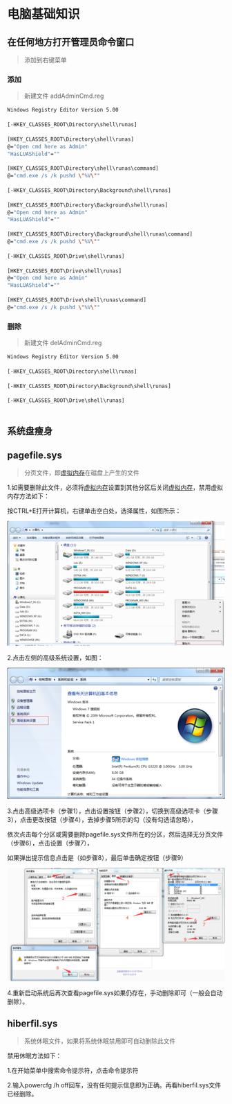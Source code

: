 # 电脑基础知识

## 在任何地方打开管理员命令窗口

> 添加到右键菜单

### 添加

> 新建文件 addAdminCmd.reg

```bash
Windows Registry Editor Version 5.00
 
[-HKEY_CLASSES_ROOT\Directory\shell\runas]
 
[HKEY_CLASSES_ROOT\Directory\shell\runas]
@="Open cmd here as Admin"
"HasLUAShield"=""
 
[HKEY_CLASSES_ROOT\Directory\shell\runas\command]
@="cmd.exe /s /k pushd \"%V\""
 
[-HKEY_CLASSES_ROOT\Directory\Background\shell\runas]
 
[HKEY_CLASSES_ROOT\Directory\Background\shell\runas]
@="Open cmd here as Admin"
"HasLUAShield"=""
 
[HKEY_CLASSES_ROOT\Directory\Background\shell\runas\command]
@="cmd.exe /s /k pushd \"%V\""
 
[-HKEY_CLASSES_ROOT\Drive\shell\runas]
 
[HKEY_CLASSES_ROOT\Drive\shell\runas]
@="Open cmd here as Admin"
"HasLUAShield"=""
 
[HKEY_CLASSES_ROOT\Drive\shell\runas\command]
@="cmd.exe /s /k pushd \"%V\""
```

### 删除

> 新建文件 delAdminCmd.reg

```bash
Windows Registry Editor Version 5.00
 
[-HKEY_CLASSES_ROOT\Directory\shell\runas]
 
[-HKEY_CLASSES_ROOT\Directory\Background\shell\runas]
 
[-HKEY_CLASSES_ROOT\Drive\shell\runas]
 
```



## 系统盘瘦身


## pagefile.sys

> 分页文件，即[虚拟内存](https://www.baidu.com/s?wd=%E8%99%9A%E6%8B%9F%E5%86%85%E5%AD%98&tn=44039180_cpr&fenlei=mv6quAkxTZn0IZRqIHckPjm4nH00T1YvPWPhPAmkrjw-uAfLrHDk0ZwV5Hcvrjm3rH6sPfKWUMw85HfYnjn4nH6sgvPsT6KdThsqpZwYTjCEQLGCpyw9Uz4Bmy-bIi4WUvYETgN-TLwGUv3EnH6LnHR4nHc1)在磁盘上产生的文件


1.如需要删除此文件，必须将[虚拟内存](https://www.baidu.com/s?wd=%E8%99%9A%E6%8B%9F%E5%86%85%E5%AD%98&tn=44039180_cpr&fenlei=mv6quAkxTZn0IZRqIHckPjm4nH00T1YvPWPhPAmkrjw-uAfLrHDk0ZwV5Hcvrjm3rH6sPfKWUMw85HfYnjn4nH6sgvPsT6KdThsqpZwYTjCEQLGCpyw9Uz4Bmy-bIi4WUvYETgN-TLwGUv3EnH6LnHR4nHc1)设置到其他分区后关闭[虚拟内存](https://www.baidu.com/s?wd=%E8%99%9A%E6%8B%9F%E5%86%85%E5%AD%98&tn=44039180_cpr&fenlei=mv6quAkxTZn0IZRqIHckPjm4nH00T1YvPWPhPAmkrjw-uAfLrHDk0ZwV5Hcvrjm3rH6sPfKWUMw85HfYnjn4nH6sgvPsT6KdThsqpZwYTjCEQLGCpyw9Uz4Bmy-bIi4WUvYETgN-TLwGUv3EnH6LnHR4nHc1)，禁用虚拟内存方法如下：

按CTRL+E打开计算机，右键单击空白处，选择属性，如图所示：

![image.png](./assets/1671614649036-image.png)

2.点击左侧的高级系统设置，如图：

![image.png](./assets/1671614663482-image.png)


3.点击高级选项卡（步骤1），点击设置按钮（步骤2），切换到高级选项卡（步骤3），点击更改按钮（步骤4），去掉步骤5所示的勾（没有勾选请忽略），

依次点击每个分区或需要删除pagefile.sys文件所在的分区，然后选择无分页文件（步骤6），点击设置（步骤7），

如果弹出提示信息点击是（如步骤8），最后单击确定按钮（步骤9）

![image.png](./assets/1671614681064-image.png)


4.重新启动系统后再次查看pagefile.sys如果仍存在，手动删除即可（一般会自动删除）。


## hiberfil.sys

> 系统休眠文件，如果将系统休眠禁用即可自动删除此文件



禁用休眠方法如下：

1.在开始菜单中搜索命令提示符，点击命令提示符

2.输入powercfg /h off回车，没有任何提示信息即为正确。再看hiberfil.sys文件已经删除。
